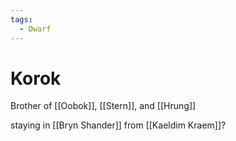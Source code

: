 ```yaml
---
tags:
  - Dwarf
---
```

# Korok 

Brother of [[Oobok]], [[Stern]], and [[Hrung]]

staying in [[Bryn Shander]]
from [[Kaeldim Kraem]]?